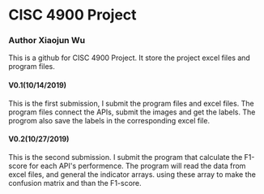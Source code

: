 # CISC 4900 Project
### Author Xiaojun Wu

This is a github for CISC 4900 Project. It store the project excel files and program files.

#### V0.1(10/14/2019)
This is the first submission, I submit the program files and excel files. The program files connect the APIs, submit the images and get the labels. The progrom  also save the labels in the corresponding excel file.

#### V0.2(10/27/2019)
This is the second submission. I submit the program that calculate the F1-score for each API's performence. The program will read the data from excel files, and general the indicator arrays. using these array to make the confusion matrix and than the F1-score.
